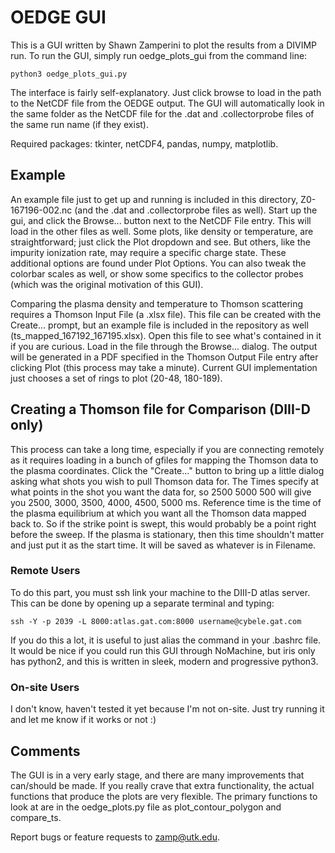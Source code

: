 # OEDGE GUI

This is a GUI written by Shawn Zamperini to plot the results from a DIVIMP run. To run the GUI, simply run oedge_plots_gui from the command line:

```
python3 oedge_plots_gui.py
```

The interface is fairly self-explanatory. Just click browse to load in the path to the NetCDF file from the OEDGE output. The GUI will automatically look in the same folder as the NetCDF file for the .dat and .collectorprobe files of the same run name (if they exist). 

Required packages: tkinter, netCDF4, pandas, numpy, matplotlib.

## Example

An example file just to get up and running is included in this directory, Z0-167196-002.nc (and the .dat and .collectorprobe files as well). Start up the gui, and click the Browse... button next to the NetCDF File entry. This will load in the other files as well. Some plots, like density or temperature, are straightforward; just click the Plot dropdown and see. But others, like the impurity ionization rate, may require a specific charge state. These additional options are found under Plot Options. You can also tweak the colorbar scales as well, or show some specifics to the collector probes (which was the original motivation of this GUI). 

Comparing the plasma density and temperature to Thomson scattering requires a Thomson Input File (a .xlsx file). This file can be created with the Create... prompt, but an example file is included in the repository as well (ts_mapped_167192_167195.xlsx). Open this file to see what's contained in it if you are curious. Load in the file through the Browse... dialog. The output will be generated in a PDF specified in the Thomson Output File entry after clicking Plot (this process may take a minute). Current GUI implementation just chooses a set of rings to plot (20-48, 180-189).

## Creating a Thomson file for Comparison (DIII-D only)

This process can take a long time, especially if you are connecting remotely as it requires loading in a bunch of gfiles for mapping the Thomson data to the plasma coordinates. Click the "Create..." button to bring up a little dialog asking what shots you wish to pull Thomson data for. The Times specify at what points in the shot you want the data for, so 2500 5000 500 will give you 2500, 3000, 3500, 4000, 4500, 5000 ms. Reference time is the time of the plasma equilibrium at which you want all the Thomson data mapped back to. So if the strike point is swept, this would probably be a point right before the sweep. If the plasma is stationary, then this time shouldn't matter and just put it as the start time. It will be saved as whatever is in Filename. 

### Remote Users

To do this part, you must ssh link your machine to the DIII-D atlas server. This can be done by opening up a separate terminal and typing:

```
ssh -Y -p 2039 -L 8000:atlas.gat.com:8000 username@cybele.gat.com
```
If you do this a lot, it is useful to just alias the command in your .bashrc file. It would be nice if you could run this GUI through NoMachine, but iris only has python2, and this is written in sleek, modern and progressive python3. 

### On-site Users

I don't know, haven't tested it yet because I'm not on-site. Just try running it and let me know if it works or not :)

## Comments

The GUI is in a very early stage, and there are many improvements that can/should be made. If you really crave that extra functionality, the actual functions that produce the plots are very flexible. The primary functions to look at are in the oedge_plots.py file as plot_contour_polygon and compare_ts. 

Report bugs or feature requests to zamp@utk.edu.
